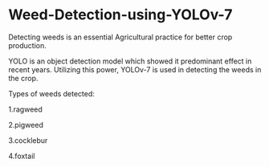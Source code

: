 # Weed-Detection-using-YOLOv-7

Detecting weeds is an essential Agricultural practice for better crop production.

YOLO is an object detection model which showed it predominant effect in recent years. Utilizing this power, YOLOv-7 is used in detecting the weeds in the crop.

Types of weeds detected:

  1.ragweed
  
  2.pigweed
  
  3.cocklebur
  
  4.foxtail
